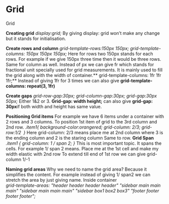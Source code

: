 # Grid
Grid

**Creating grid**
	_display:grid;_
By giving display: grid won’t make any change but it stands for initialisation.

**Create rows and column**
	_grid-template-rows:150px 150px;
 	grid-template-columns: 150px 150px 150px;_
Here for rows two 150px stands for each rows. For example if we give 150px three time then it would be three rows.
Same for column as well.
Instead of px we can give fr which stands for fractional unit specially used for grid measurements. 
It is mainly used to fill the grid along with the width of container.** grid-template-columns: 1fr 1fr 1fr;**
Instead of giving 1fr for 3 times we can also give **grid-template-columns: repeat(3, 1fr)**

**Create gaps**
            _grid-row-gap:30px;
            grid-column-gap:30px;
            grid-gap:30px 50px;_
Either 1&2 or 3. **Grid-gap: width height;** can also give **grid-gap: 30px**if both width and height has same value.

**Positioning Grid items**
For example we have 6 items under a container with 2 rows and 3 columns.
To position 1st item of grid to the 3rd column and 2nd row.
_.item1{
            background-color:orangered;
            grid-column: 2/3;
            grid-row:1/2  }_
Here grid-column: 2/3 means place me at 2nd column where 3 is the ending column and 2 is the staring column
Same to row.
**Grid Span**
_.item1 {
  grid-column: 1 / span 2;
}_
This is most important topic. It spans the cells.
For example 1/ span 2 means. Place me at the 1st cell and make my width elastic with 2nd row 
To extend till end of 1st row we can give grid-column 1/-1

**Naming grid areas**
Why we need to name the grid area?
Because it simplifies the content. For example instead of giving 1/ span2  we can stretch the area by just giving name.
Inside container   
          _grid-template-areas: "header header header header"
                                "sidebar main main main"
                                "sidebar main main main"
                                "sidebar box1 box2 box3"
                                "footer footer footer footer";_
